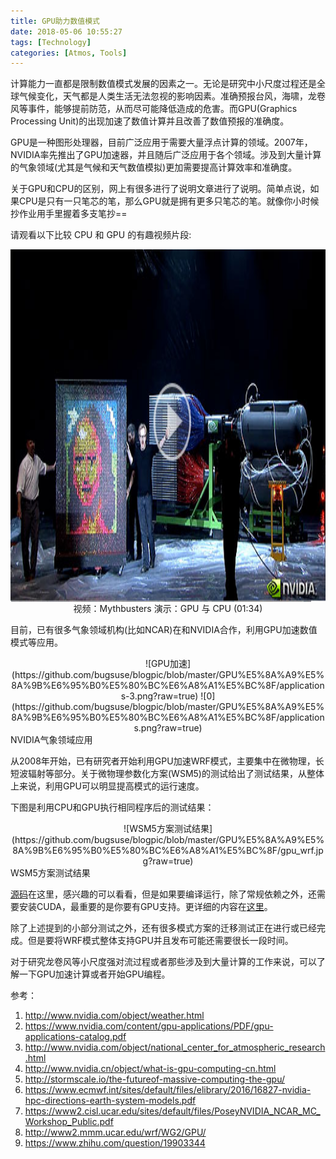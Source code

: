 ```yaml
---
title: GPU助力数值模式
date: 2018-05-06 10:55:27
tags: [Technology]
categories: [Atmos, Tools]
---
```

计算能力一直都是限制数值模式发展的因素之一。无论是研究中小尺度过程还是全球气候变化，天气都是人类生活无法忽视的影响因素。准确预报台风，海啸，龙卷风等事件，能够提前防范，从而尽可能降低造成的危害。而GPU(Graphics Processing Unit)的出现加速了数值计算并且改善了数值预报的准确度。

GPU是一种图形处理器，目前广泛应用于需要大量浮点计算的领域。2007年，NVIDIA率先推出了GPU加速器，并且随后广泛应用于各个领域。涉及到大量计算的气象领域(尤其是气候和天气数值模拟)更加需要提高计算效率和准确度。

关于GPU和CPU的区别，网上有很多进行了说明文章进行了说明。简单点说，如果CPU是只有一只笔芯的笔，那么GPU就是拥有更多只笔芯的笔。就像你小时候抄作业用手里握着多支笔抄==

请观看以下比较 CPU 和 GPU 的有趣视频片段:
<div align=center>
<p><a href="http://v.youku.com/v_show/id_XNjY3MTY4NjAw.html" target="_blank"><img width="1036" height="564" border="0" align="middle" src="https://github.com/bugsuse/blogpic/blob/master/GPU%E5%8A%A9%E5%8A%9B%E6%95%B0%E5%80%BC%E6%A8%A1%E5%BC%8F/nvidia-gpu-video.jpg?raw=true" alt=" 查看下列视频片段，即可看到 CPU 与 GPU 之间有意思的对比。" title=" 查看下列视频片段，即可看到 CPU 与 GPU 之间有意思的对比。"></a>
<span class="smallText">视频：Mythbusters 演示：GPU 与 CPU (01:34)</span>  </p>  
</div>

目前，已有很多气象领域机构(比如NCAR)在和NVIDIA合作，利用GPU加速数值模式等应用。

<div align=center>
![GPU加速](https://github.com/bugsuse/blogpic/blob/master/GPU%E5%8A%A9%E5%8A%9B%E6%95%B0%E5%80%BC%E6%A8%A1%E5%BC%8F/applications-3.png?raw=true)
![0](https://github.com/bugsuse/blogpic/blob/master/GPU%E5%8A%A9%E5%8A%9B%E6%95%B0%E5%80%BC%E6%A8%A1%E5%BC%8F/applications.png?raw=true)
</div>
<div class="image-caption">NVIDIA气象领域应用</div>

从2008年开始，已有研究者开始利用GPU加速WRF模式，主要集中在微物理，长短波辐射等部分。关于微物理参数化方案(WSM5)的测试给出了测试结果，从整体上来说，利用GPU可以明显提高模式的运行速度。

下图是利用CPU和GPU执行相同程序后的测试结果：
<div align=center>
![WSM5方案测试结果](https://github.com/bugsuse/blogpic/blob/master/GPU%E5%8A%A9%E5%8A%9B%E6%95%B0%E5%80%BC%E6%A8%A1%E5%BC%8F/gpu_wrf.jpg?raw=true)
</div>
<div class="image-caption">WSM5方案测试结果</div>

[源码](http://www2.mmm.ucar.edu/wrf/WG2/GPU/wsm5_standalone.tar.gz)在这里，感兴趣的可以看看，但是如果要编译运行，除了常规依赖之外，还需要安装CUDA，最重要的是你要有GPU支持。更详细的内容在[这里](http://www2.mmm.ucar.edu/wrf/WG2/GPU/WSM5.htm)。

除了上述提到的小部分测试之外，还有很多模式方案的迁移测试正在进行或已经完成。但是要将WRF模式整体支持GPU并且发布可能还需要很长一段时间。

对于研究龙卷风等小尺度强对流过程或者那些涉及到大量计算的工作来说，可以了解一下GPU加速计算或者开始GPU编程。

参考：
1. http://www.nvidia.com/object/weather.html
2. https://www.nvidia.com/content/gpu-applications/PDF/gpu-applications-catalog.pdf
3. http://www.nvidia.com/object/national_center_for_atmospheric_research.html
4. http://www.nvidia.cn/object/what-is-gpu-computing-cn.html
5. http://stormscale.io/the-futureof-massive-computing-the-gpu/
6. https://www.ecmwf.int/sites/default/files/elibrary/2016/16827-nvidia-hpc-directions-earth-system-models.pdf
7. https://www2.cisl.ucar.edu/sites/default/files/PoseyNVIDIA_NCAR_MC_Workshop_Public.pdf
8. http://www2.mmm.ucar.edu/wrf/WG2/GPU/
9. https://www.zhihu.com/question/19903344

